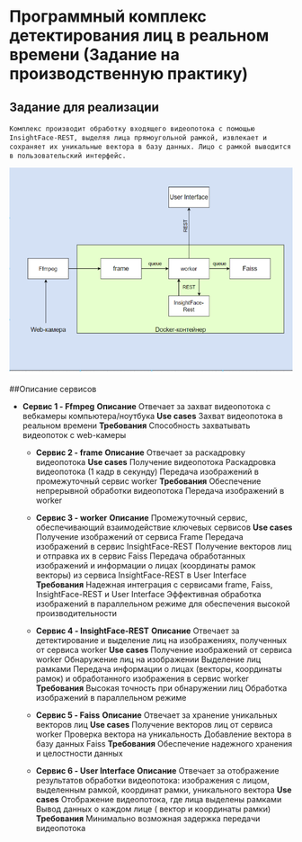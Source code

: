 ﻿# Программный комплекс детектирования лиц в реальном времени (Задание на производственную практику)

## Задание для реализации
    Комплекс производит обработку входящего видеопотока с помощью InsightFace-REST, выделяя лица прямоугольной рамкой, извлекает и сохраняет их уникальные вектора в базу данных. Лицо с рамкой выводится в пользовательский интерфейс.

![Схема взаимодействия компонентов приложения.](assets/Scheme.png)

##Описание сервисов

- **Сервис 1 - Ffmpeg**
  **Описание**
  Отвечает за захват видеопотока с вебкамеры компьютера/ноутбука
  **Use cases**
  Захват видеопотока в реальном времени
  **Требования**
  Способность захватывать видеопоток с web-камеры

  - **Сервис 2 - frame**
  **Описание**
  Отвечает за раскадровку видеопотока
  **Use cases**
    Получение видеопотока 
    Раскадровка видеопотока (1 кадр в секунду)
    Передача изображений в промежуточный сервис worker
  **Требования**
    Обеспечение непрерывной обработки видеопотока
    Передача изображений в worker

  - **Сервис 3 - worker**
  **Описание**
  Промежуточный сервис, обеспечивающий взаимодействие ключевых сервисов
  **Use cases**
    Получение изображений от сервиса Frame
    Передача изображений в сервис InsightFace-REST
    Получение векторов лиц и отправка их в сервис Faiss
    Передача обработанных изображений и информации о лицах (координаты рамок векторы) из сервиса InsightFace-REST в User Interface
  **Требования**
    Надежная интеграция с сервисами frame, Faiss, InsightFace-REST и User Interface
    Эффективная обработка изображений в параллельном режиме для обеспечения высокой производительности

  - **Сервис 4 - InsightFace-REST**
  **Описание**
  Отвечает за детектирование и выделение лиц на изображениях, полученных от сервиса worker
  **Use cases**
    Получение изображений от сервиса worker
    Обнаружение лиц на изображении
    Выделение лиц рамками
    Передача информации о лицах (векторы, координаты рамок) и обработанного изображения в сервис worker
  **Требования**
    Высокая точность при обнаружении лиц
    Обработка изображений в параллельном режиме

  - **Сервис 5 - Faiss**
  **Описание**
  Отвечает за хранение уникальных векторов лиц
  **Use cases**
    Получение векторов лиц от сервиса worker
    Проверка вектора на уникальность
    Добавление вектора в базу данных Faiss
  **Требования**
    Обеспечение надежного хранения и целостности данных

  - **Сервис 6 - User Interface**
  **Описание**
  Отвечает за отображение результатов обработки видеопотока: изображения с лицом, выделенным рамкой, координат рамки, уникального вектора
  **Use cases**
    Отображение видеопотока, где лица выделены рамками
    Вывод данных о каждом лице ( вектор и координаты рамки)
  **Требования**
    Минимально возможная задержка передачи видеопотока